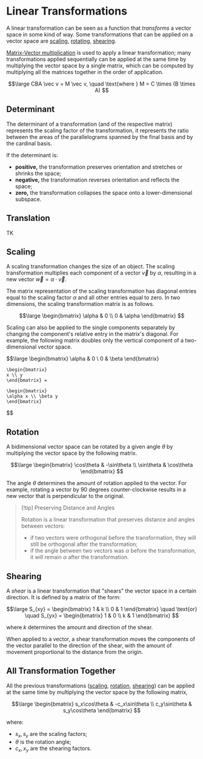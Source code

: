 # Linear Transformations

A linear transformation can be seen as a function that *transforms* a vector space in some kind of way. Some transformations that can be applied on a vector space are [scaling](#Scaling), [rotating](#Rotation), [shearing](#Shearing).

[Matrix-Vector multiplication](Linear%20Algebra/Vectors.md#Matrix-Vector%20Multiplication) is used to apply a linear transformation; many transformations applied sequentially can be applied at the same time by multiplying the vector space by a single matrix, which can be computed by multiplying all the matrices together in the order of application.

$$\large
	CBA \vec v = M \vec v, \quad
	\text{where } M = C \times (B \times A)
$$

## Determinant

The determinant of a transformation (and of the respective matrix) represents the scaling factor of the transformation, it represents the ratio between the areas of the parallelograms spanned by the final basis and by the cardinal basis.

If the determinant is:

- **positive,** the transformation preserves orientation and stretches or shrinks the space;
- **negative,** the transformation reverses orientation and reflects the space;
- **zero,** the transformation collapses the space onto a lower-dimensional subspace.

## Translation

TK

## Scaling

A scaling transformation changes the size of an object. The scaling transformation multiplies each component of a vector $\vec v$ by $\alpha$, resulting in a new vector $\vec w = \alpha \cdot \vec v$.

The matrix representation of the scaling transformation has diagonal entries equal to the scaling factor $\alpha$ and all other entries equal to zero. In two dimensions, the scaling transformation matrix is as follows.

$$\large
	\begin{bmatrix}
	\alpha & 0 \\
	0 & \alpha
	\end{bmatrix}
$$

Scaling can also be applied to the single components separately by changing the component's relative entry in the matrix's diagonal. For example, the following matrix doubles only the vertical component of a two-dimensional vector space.

$$\large
	\begin{bmatrix}
	\alpha & 0 \\
	0 & \beta
	\end{bmatrix}
	
	\begin{bmatrix}
	x \\ y
	\end{bmatrix} =
	
	\begin{bmatrix}
	\alpha x \\ \beta y
	\end{bmatrix}
$$

## Rotation

A bidimensional vector space can be rotated by a given angle $\theta$ by multiplying the vector space by the following matrix.

$$\large
	\begin{bmatrix}
	\cos\theta & -\sin\theta \\
	\sin\theta & \cos\theta
	\end{bmatrix}
$$

The angle $\theta$ determines the amount of rotation applied to the vector. For example, rotating a vector by $90$ degrees counter-clockwise results in a new vector that is perpendicular to the original.

> [!tip] Preserving Distance and Angles
> 
> Rotation is a linear transformation that preserves distance and angles between vectors:
> - if two vectors were orthogonal before the transformation, they will still be orthogonal after the transformation;
> - if the angle between two vectors was $\alpha$ before the transformation, it will remain $\alpha$ after the transformation.

## Shearing

A *shear* is a linear transformation that "shears" the vector space in a certain direction. It is defined by a matrix of the form:

$$\large
	S_{xy} = \begin{bmatrix} 1 & k \\ 0 & 1 \end{bmatrix}
	\quad \text{or} \quad
	S_{yx} = \begin{bmatrix} 1 & 0 \\ k & 1 \end{bmatrix}
$$

where $k$ determines the amount and direction of the shear.

When applied to a vector, a shear transformation moves the components of the vector parallel to the direction of the shear, with the amount of movement proportional to the distance from the origin.

## All Transformation Together

All the previous transformations ([scaling](#Scaling), [rotation](#Rotation), [shearing](#Shearing)) can be applied at the same time by multiplying the vector space by the following matrix,

$$\large
	\begin{bmatrix}
		s_x\cos\theta & -c_x\sin\theta \\
		c_y\sin\theta & s_y\cos\theta
	\end{bmatrix}
$$

where:

- $s_x, s_y$ are the scaling factors;
- $\theta$ is the rotation angle;
- $c_x, x_y$ are the shearing factors.
